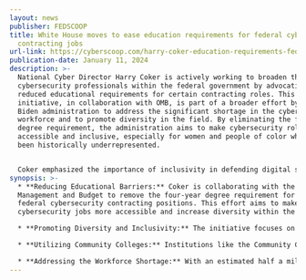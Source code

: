 ```yaml
---
layout: news
publisher: FEDSCOOP
title: White House moves to ease education requirements for federal cyber
  contracting jobs
url-link: https://cyberscoop.com/harry-coker-education-requirements-federal-cybersecurity-jobs/
publication-date: January 11, 2024
description: >-
  National Cyber Director Harry Coker is actively working to broaden the pool of
  cybersecurity professionals within the federal government by advocating for
  reduced educational requirements for certain contracting roles. This
  initiative, in collaboration with OMB, is part of a broader effort by the
  Biden administration to address the significant shortage in the cybersecurity
  workforce and to promote diversity in the field. By eliminating the four-year
  degree requirement, the administration aims to make cybersecurity roles more
  accessible and inclusive, especially for women and people of color who have
  been historically underrepresented.


  Coker emphasized the importance of inclusivity in defending digital systems, a critical component of modern infrastructure. To this end, his office plans to implement hiring sprints and recruitment events, particularly targeting locations that have been overlooked by federal recruitment efforts. The urgency of these efforts is underscored by Coker's estimate of at least half a million vacant cybersecurity positions in the industry, a gap that poses a risk at a time when digital systems are increasingly under threat. The Biden administration views this push not only as a security imperative but also as a means to drive economic development and ensure equitable participation in the benefits of the digital revolution.
synopsis: >-
  * **Reducing Educational Barriers:** Coker is collaborating with the Office of
  Management and Budget to remove the four-year degree requirement for some
  federal cybersecurity contracting positions. This effort aims to make
  cybersecurity jobs more accessible and increase diversity within the field.

  * **Promoting Diversity and Inclusivity:** The initiative focuses on opening pathways to cybersecurity careers for groups traditionally underrepresented in the field, such as women and people of color, by eliminating historical barriers to entry.

  * **Utilizing Community Colleges:** Institutions like the Community College of Baltimore County, recognized for excellence in cybersecurity education, are seen as crucial for providing affordable and accessible technical training to help fill the vast number of open positions.

  * **Addressing the Workforce Shortage:** With an estimated half a million open cybersecurity positions, the initiative recognizes the urgent need to secure digital systems against increasing threats and aims to rapidly fill these vacancies.
---
```

